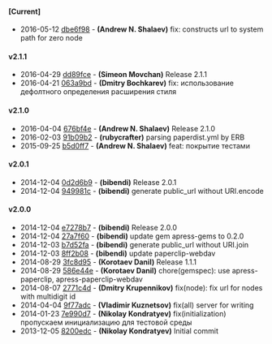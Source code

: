 
#### [Current]
 * 2016-05-12 [dbe6f98](../../commit/dbe6f98) - __(Andrew N. Shalaev)__ fix: constructs url to system path for zero node

#### v2.1.1
 * 2016-04-29 [dd89fce](../../commit/dd89fce) - __(Simeon Movchan)__ Release 2.1.1
 * 2016-04-21 [063a9bd](../../commit/063a9bd) - __(Dmitry Bochkarev)__ fix: использование дефолтного определения расширения стиля

#### v2.1.0
 * 2016-04-04 [676bf4e](../../commit/676bf4e) - __(Andrew N. Shalaev)__ Release 2.1.0
 * 2016-02-03 [91b09b2](../../commit/91b09b2) - __(rubycrafter)__ parsing paperdist.yml by ERB
 * 2015-09-25 [b5d0ff7](../../commit/b5d0ff7) - __(Andrew N. Shalaev)__ feat: покрытие тестами

#### v2.0.1
 * 2014-12-04 [0d2d6b9](../../commit/0d2d6b9) - __(bibendi)__ Release 2.0.1
 * 2014-12-04 [949981c](../../commit/949981c) - __(bibendi)__ generate public_url without URI.encode

#### v2.0.0
 * 2014-12-04 [e7278b7](../../commit/e7278b7) - __(bibendi)__ Release 2.0.0
 * 2014-12-04 [27a7f60](../../commit/27a7f60) - __(bibendi)__ update gem apress-gems to 0.2.0
 * 2014-12-03 [b7d52fa](../../commit/b7d52fa) - __(bibendi)__ generate public_url without URI.join
 * 2014-12-03 [8ff2b08](../../commit/8ff2b08) - __(bibendi)__ update paperclip-webdav
 * 2014-08-29 [3fc8d95](../../commit/3fc8d95) - __(Korotaev Danil)__ Release 1.1.1
 * 2014-08-29 [586e44e](../../commit/586e44e) - __(Korotaev Danil)__ chore(gemspec): use apress-paperclip, apress-paperclip-webdav
 * 2014-08-07 [2771c4d](../../commit/2771c4d) - __(Dmitry Krupennikov)__ fix(node): fix url for nodes with multidigit id
 * 2014-04-04 [9f77adc](../../commit/9f77adc) - __(Vladimir Kuznetsov)__ fix(all) server for writing
 * 2014-01-23 [7e990d7](../../commit/7e990d7) - __(Nikolay Kondratyev)__ fix(initialization) пропускаем инициализацию для тестовой среды
 * 2013-12-05 [8200edc](../../commit/8200edc) - __(Nikolay Kondratyev)__ Initial commit
